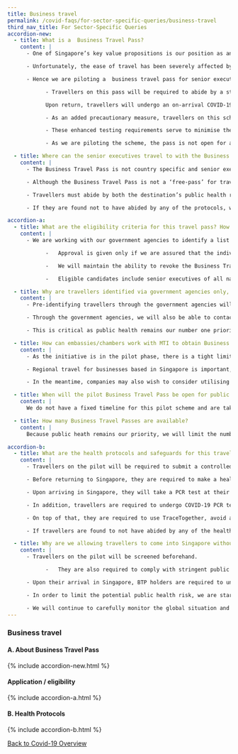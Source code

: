 ```yaml
---
title: Business travel
permalink: /covid-faqs/for-sector-specific-queries/business-travel
third_nav_title: For Sector-Specific Queries
accordion-new:
  - title: What is a  Business Travel Pass?
    content: |
      -	One of Singapore’s key value propositions is our position as an air and business hub. This includes the ease with which executives based in Singapore can travel around the region for work, to oversee regional operations.

      -	Unfortunately, the ease of travel has been severely affected by restrictions to safeguard against COVID-19. SME owners cannot visit their customers and factories in the region, and MNCs with global/regional HQ functions here are unable to operate fully. We need to enable these businessmen to travel more easily, and safely, or risk losing these business functions to other countries.

      -	Hence we are piloting a  business travel pass for senior executives in Singapore with regional or international roles who need to travel regularly for business. We are doing this in a gradual and calibrated manner to manage our public health situation carefully.

            - Travellers on this pass will be required to abide by a strict controlled itinerary when they travel overseas for work.

            Upon return, travellers will undergo an on-arrival COVID-19 PCR test in lieu of the Stay-Home Notice (SHN) and are required to be isolated in a single location until they obtain a negative result for their on-arrival test.

            - As an added precautionary measure, travellers on this scheme are required to undergo COVID-19 PCR tests on Day, Day 7 and Day 14 of their return. An additional Serology test will also be required on Day 3.

            - These enhanced testing requirements serve to minimise the risk of potential incubating cases leaking into the community.

            - As we are piloting the scheme, the pass is not open for application at this point in time.

  - title: Where can the senior executives travel to with the Business Travel Pass?
    content: |
      -	The Business Travel Pass is not country specific and senior executives will be able to travel to a range of countries, subject to the countries’ entry policies.

      -	Although the Business Travel Pass is not a ‘free-pass’ for travellers to enter various countries, it facilitates the Business Travel Pass holders' return to Singapore, to carry on with their business operations.

      -	Travellers must abide by both the destination’s public health rules, as well as the stringent health protocols in Singapore upon their return.

      -	If they are found not to have abided by any of the protocols, we will revoke the Business Travel Pass and remove them from the pilot.

accordion-a:
  - title: What are the eligibility criteria for this travel pass? How are individuals selected for the pilot?
    content: |
      -	We are working with our government agencies to identify a list of senior executives in Singapore with international or regional responsibilities who travel regularly for official and business purposes, and are progressively issuing the passes.

            -	Approval is given only if we are assured that the individual will comply with the stringent public health requirements and safeguards.

            -	We will maintain the ability to revoke the Business Travel Pass if we find that the traveller failed to abide by the stringent health protocols.

            -	Eligible candidates include senior executives of all nationalities in Singapore. Foreign nationals are required to hold an Employment Pass (EP), EntrePass, Personalised Employment Pass (PEP) or Immigration Exemption Order (IEO).  

  - title: Why are travellers identified via government agencies only, instead of through an open application?
    content: |
      -	Pre-identifying travellers through the government agencies will allow us to follow up closely with these travellers to determine the public health outcome of the scheme.

      -	Through the government agencies, we will also be able to contact these travellers quickly in the event that we need to adjust parameters of the travel pass in response to a sudden change in the global epidemiological situation. The travellers will have to immediately adapt to and abide by any change in public health requirements.

      -	This is critical as public health remains our number one priority as we explore new ways to resume business travel to aid in our economic recovery.

  - title: How can embassies/chambers work with MTI to obtain Business Travel Passes for diplomats/affiliated companies?
    content: |
      -	As the initiative is in the pilot phase, there is a tight limit on the number of Business Travel Passes available. Our focus is on monitoring the implementation of the pilot to ensure that public health risk can be managed with the travel. This will enable us to assess on expanding the initiative.

      -	Regional travel for businesses based in Singapore is important, and we want to enable this as much as possible, while protecting the health of those travellers and making sure that we do this in a safe and sustainable manner.

      -	In the meantime, companies may also wish to consider utilising available travel lanes for entry into Singapore from applicable countries for business purposes.

  - title: When will the pilot Business Travel Pass be open for public application?
    content: |
      We do not have a fixed timeline for this pilot scheme and are taking a step-by-step approach in our evaluation of the pilot. Our number one priority for now is public health and we want to carefully monitor the progress of this pilot before making any decisions.

  - title: How many Business Travel Passes are available?
    content: |
      Because public heath remains our priority, we will limit the number of Business Travel Passes in the pilot phase and carefully monitor the public health outcomes in this phase.

accordion-b:
  - title: What are the health protocols and safeguards for this travel pass?
    content: |    
      -	Travellers on the pilot will be required to submit a controlled itinerary of their meetings and activities while abroad, including the contacts they meet and venues they go to, and must adhere strictly to this controlled itinerary. Travellers who leave Singapore without an approved controlled itinerary, will be required to serve a 14-day SHN or SHN+ upon arrival into Singapore.

      -	Before returning to Singapore, they are required to make a health declaration to ensure that they do not have symptoms and have not encountered anyone infected with COVID-19.

      -	Upon arriving in Singapore, they will take a PCR test at their own cost and are required to strictly self-isolate until they get a negative test result.

      -	In addition, travellers are required to undergo COVID-19 PCR tests on Day 3, Day 7 and Day 14 of their return. An additional Serology test will also be required on Day 3. This serves as an added precautionary measure to capture any possible incubating cases.

      -	On top of that, they are required to use TraceTogether, avoid all forms of public transport within 14 days of return, comply with safe management measures at their workplace, and abide by all other prevailing measures applicable to local residents. Travellers are also to avoid events with more than 8 attendees within 14 days of returning to Singapore.

      -	If travellers are found to not have abided by any of the health protocols above, their pass may be revoked and they may face further penalties.

  - title: Why are we allowing travellers to come into Singapore without serving SHN?
    content: |
      -	Travellers on the pilot will be screened beforehand.

            -	They are also required to comply with stringent public health requirements and additional safeguards. For instance, they are required to submit a controlled itinerary before leaving Singapore and adhere strictly to this itinerary abroad.

      -	Upon their arrival in Singapore, BTP holders are required to undergo an on-arrival PCR test in lieu of their SHN requirements and additional PCR and Serology tests on designated days as a precautionary measure to capture any possible isolating cases among BTP holders.   

      -	In order to limit the potential public health risk, we are starting only with a small number of Business Travel Passes during the pilot phase.

      -	We will continue to carefully monitor the global situation and the public health outcomes of this scheme in order to strike a calibrated balance between the safety of the local community and resuming business travel in support of our overall economic recovery.
---
```


### Business travel

#### A. About Business Travel Pass
{% include accordion-new.html %}

#### Application / eligibility
{% include accordion-a.html %}

#### B. Health Protocols
{% include accordion-b.html %}

[Back to Covid-19 Overview](/covid/)
